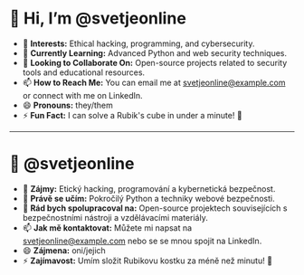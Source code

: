 # 👋 Hi, I’m **@svetjeonline**

- 👀 **Interests:** Ethical hacking, programming, and cybersecurity.
- 🌱 **Currently Learning:** Advanced Python and web security techniques.
- 💞️ **Looking to Collaborate On:** Open-source projects related to security tools and educational resources.
- 📫 **How to Reach Me:** You can email me at svetjeonline@example.com or connect with me on LinkedIn.
- 😄 **Pronouns:** they/them
- ⚡ **Fun Fact:** I can solve a Rubik's cube in under a minute! 🎲

---

# 👋 **@svetjeonline**

- 👀 **Zájmy:** Etický hacking, programování a kybernetická bezpečnost.
- 🌱 **Právě se učím:** Pokročilý Python a techniky webové bezpečnosti.
- 💞️ **Rád bych spolupracoval na:** Open-source projektech souvisejících s bezpečnostními nástroji a vzdělávacími materiály.
- 📫 **Jak mě kontaktovat:** Můžete mi napsat na svetjeonline@example.com nebo se se mnou spojit na LinkedIn.
- 😄 **Zájmena:** oni/jejich
- ⚡ **Zajímavost:** Umím složit Rubikovu kostku za méně než minutu! 🎲

<!---
svetjeonline/svetjeonline is a ✨ special ✨ repository because its `README.md` (this file) appears on your GitHub profile.
You can click the Preview link to take a look at your changes.
--->
